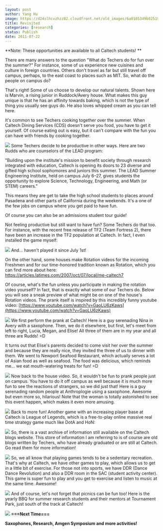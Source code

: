 ```yaml
---
layout: post
author: Yang Hu
image: https://d24slhcvzhzz82.cloudfront.net/old_images/6a0105349b8251970b01539012b31c970b-800wi.jpg
title: Revisited
categories: [research]
status: Publish
date: 2011-07-22
---
```



**Note: These opportunities are available to all Caltech students! **

There are many answers to the question "What do Techers do for fun over the summer?" For instance, some of us experience new cuisines and culture in foreign countries. Others don't travel as far but still travel off campus, perhaps, to the east coast to places such as MIT. So, what do the people on campus do?

That's right! Some of us choose to develop our natural talents. Shown here is Marvin, a rising junior in Ruddock/Avery house. What makes this guy unique is that he has an affinity towards baking, which is not the type of thing you usually see guys do. He also loves whipped cream as you can tell here.

It's common to see Techers cooking together over the summer. When Caltech Dining Services (CDS) doesn't serve you food, you have to get it yourself. Of course eating out is easy, but it can't compare with the fun you can have with friends by cooking together.


![](https://d24slhcvzhzz82.cloudfront.net/old_images/6a0105349b8251970b014e8a0606bc970d-800wi.jpg)
Some Techers decide to be productive in other ways. Here are two Rudds who are counselors of the LEAD program:


"Building upon the institute's mission to benefit society through  research integrated with education, Caltech is opening its doors to 23  diverse and gifted high school sophomores and juniors this summer. The  LEAD Summer Engineering Institute, held on campus July 6–27, gives  students the opportunity to explore Science, Technology, Engineering,  and Math (or STEM) careers."


This means they are get to take the high school students to places around Pasadena and other parts of California during the weekends. It's a one of the few jobs on campus where you get paid to have fun.

Of course you can also be an admissions student tour guide!

Not feeling productive but still want to have fun? Some Techers do that too. For instance, with the recent free release of TF2 (Team Fortress 2), there have been an increase in the TF2 population at Caltech. In fact, I even installed the game myself:

![](https://d24slhcvzhzz82.cloudfront.net/old_images/6a0105349b8251970b015433e7b330970c-800wi.jpg)
And... haven't played it since July 1st!

On the other hand, some houses make Rotation videos for the incoming Freshmen and for our time-honored tradition known as Rotation, which you can find more about here: [https://articles.latimes.com/2007/oct/07/local/me-caltech7 ](https://articles.latimes.com/2007/oct/07/local/me-caltech7)

Of course, what's the fun unless you participate in making the rotation video yourself? In fact, that is exactly what some of our Techers do. Below you will see a sneak preview of what might be on one of the house's Rotation videos. The prank itself is inspired by this incredibly funny youtube video: [https://www.youtube.com/watch?v=GaoLU6zKaws](https://www.youtube.com/watch?v=GaoLU6zKaws)

![](https://d24slhcvzhzz82.cloudfront.net/old_images/6a0105349b8251970b0153901483b0970b-800wi.jpg)
We first perform the prank at Caltech! Here is a guy serenading Nina in Avery with a saxophone. Then, we do it elsewhere, but first, let's meet from left to right, Lucia, Megan, and Elise! All three of them are in my year and all three are Rudds! =D

It turns out that Elise's parents decided to come visit her over the summer and because they are really nice, they invited the three of us to dinner with them. We went to Newport Seafood Restaurant, which actually serves a lot of Asian food as well as seafood. The food was delicious, which reminds me... we eat mouth-watering treats for fun! =D

![](https://d24slhcvzhzz82.cloudfront.net/old_images/6a0105349b8251970b01539014859c970b-800wi.jpg)
Now back to the house video. So, it wouldn't be fun to prank people just on campus. You have to do it off campus as well because it is much more fun to see the reactions of strangers, so we did just that! Here is a guy serenading random people at Anthroplogie using a saxophone. Awesome but even more so, hilarious! Note that the woman is totally astonished to see this event happen, which makes it even more amusing.


![](https://d24slhcvzhzz82.cloudfront.net/old_images/6a0105349b8251970b014e8a07ddf8970d-800wi.jpg)
Back to more fun! Another game with an increasing player base at Caltech is League of  Legends, which is a free-to-play online massive real time strategy game  much like DotA and HoN:

![](https://d24slhcvzhzz82.cloudfront.net/old_images/6a0105349b8251970b015433e7e51d970c-800wi.jpg)
So, there is a vast archive of information still available on the Caltech blogs website. This store of information I am referring to is of course are old blogs written by Techers, who have already graduated or are still at Caltech. Go read them for more information!

![](https://d24slhcvzhzz82.cloudfront.net/old_images/6a0105349b8251970b014e8a07eb59970d-800wi.jpg)
So, we all know that playing games tends to be a sedentary recreation. That's why at Caltech, we have other games to play, which allows us to get in a little bit of exercise. For those not into sports, we have DDR (Dance Dance Revolution) and also a DDR room in the SAC (student activity center). This game is super fun to play and you get to exercise and listen to music at the same time. Awesome!

![](https://d24slhcvzhzz82.cloudfront.net/old_images/6a0105349b8251970b014e8a07ed63970d-800wi.jpg)
And of course, let's not forget that picnics can be fun too! Here is the yearly BBQ for summer research students and their mentors at Tournament Park, just south of the track at Caltech!

![](https://d24slhcvzhzz82.cloudfront.net/old_images/6a0105349b8251970b01539014a4de970b-800wi.jpg)
**===Next Time===**

**Saxophones, Research, Amgen Symposium and more activities!**


